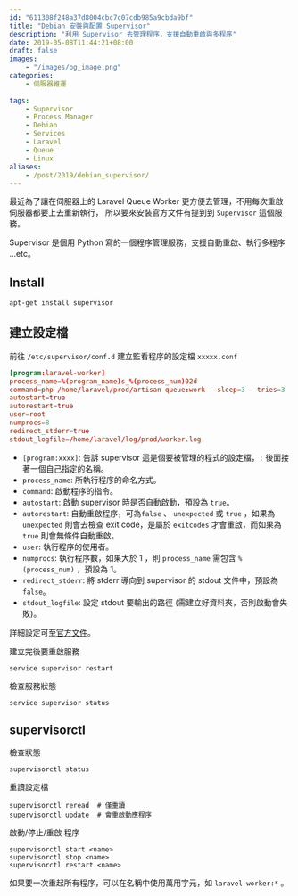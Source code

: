 ```yaml
---
id: "611308f248a37d8004cbc7c07cdb985a9cbda9bf"
title: "Debian 安裝與配置 Supervisor"
description: "利用 Supervisor 去管理程序，支援自動重啟與多程序"
date: 2019-05-08T11:44:21+08:00
draft: false
images:
    - "/images/og_image.png"
categories:
    - 伺服器維運
    
tags:
    - Supervisor
    - Process Manager
    - Debian
    - Services
    - Laravel
    - Queue
    - Linux
aliases:
    - /post/2019/debian_supervisor/
---
```


最近為了讓在伺服器上的 Laravel Queue Worker 更方便去管理，不用每次重啟伺服器都要上去重新執行，
所以要來安裝官方文件有提到到 `Supervisor` 這個服務。

Supervisor 是個用 Python 寫的一個程序管理服務，支援自動重啟、執行多程序 ...etc。

<!--more-->

## Install
```bash
apt-get install supervisor
```

## 建立設定檔
前往 `/etc/supervisor/conf.d` 建立監看程序的設定檔 `xxxxx.conf`

```conf
[program:laravel-worker]
process_name=%(program_name)s_%(process_num)02d
command=php /home/laravel/prod/artisan queue:work --sleep=3 --tries=3
autostart=true
autorestart=true
user=root
numprocs=8
redirect_stderr=true
stdout_logfile=/home/laravel/log/prod/worker.log
```
- `[program:xxxx]`: 告訴 supervisor 這是個要被管理的程式的設定檔，`:` 後面接著一個自己指定的名稱。
- `process_name`: 所執行程序的命名方式。
- `command`: 啟動程序的指令。
- `autostart`: 啟動 supervisor 時是否自動啟動，預設為 `true`。
- `autorestart`: 自動重啟程序，可為`false` 、 `unexpected` 或 `true` ，如果為 `unexpected` 
則會去檢查 exit code，是屬於 `exitcodes` 才會重啟，而如果為 `true` 則會無條件自動重啟。
- `user`: 執行程序的使用者。
- `numprocs`: 執行程序數，如果大於 1 ，則 `process_name` 需包含 `%(process_num)` ，預設為 1。
- `redirect_stderr`: 將 stderr 導向到 supervisor 的 stdout 文件中，預設為 `false`。
- `stdout_logfile`: 設定 stdout 要輸出的路徑 (需建立好資料夾，否則啟動會失敗)。

詳細設定可至[官方文件](http://supervisord.org/configuration.html)。


建立完後要重啟服務
```
service supervisor restart
```

檢查服務狀態
```
service supervisor status 
```

## supervisorctl

檢查狀態
```
supervisorctl status
```

重讀設定檔
```
supervisorctl reread  # 僅重讀
supervisorctl update  # 會重啟動應程序
```

啟動/停止/重啟 程序
```
supervisorctl start <name>
supervisorctl stop <name>
supervisorctl restart <name>
```
如果要一次重起所有程序，可以在名稱中使用萬用字元，如 `laravel-worker:*` 。



